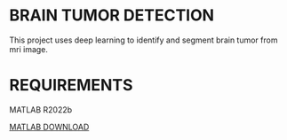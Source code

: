 # BRAIN TUMOR DETECTION 

This project uses deep learning to identify and segment brain tumor from mri image.

# REQUIREMENTS

MATLAB R2022b

[MATLAB DOWNLOAD](https://www.mathworks.com/downloads/)


    
